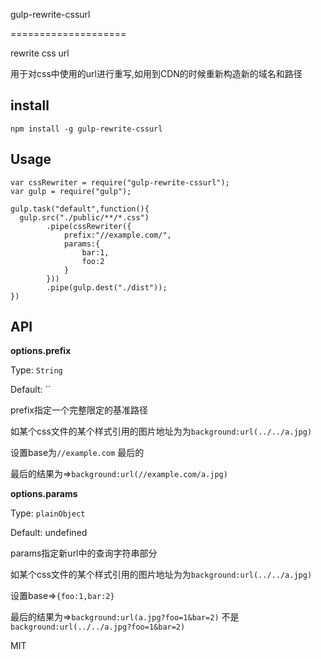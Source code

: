 gulp-rewrite-cssurl


====================

rewrite css url

用于对css中使用的url进行重写,如用到CDN的时候重新构造新的域名和路径

## install

```
npm install -g gulp-rewrite-cssurl

```

## Usage

```
var cssRewriter = require("gulp-rewrite-cssurl");
var gulp = require("gulp");

gulp.task("default",function(){
  gulp.src("./public/**/*.css")
        .pipe(cssRewriter({
            prefix:"//example.com/",
            params:{
                bar:1,
                foo:2
            }
        }))
        .pipe(gulp.dest("./dist"));
})

```

## API

**options.prefix**

Type: `String`

Default: ``

prefix指定一个完整限定的基准路径

如某个css文件的某个样式引用的图片地址为为`background:url(../../a.jpg)`

设置base为`//example.com` 最后的

最后的结果为=>`background:url(//example.com/a.jpg)`

**options.params**

Type: `plainObject`

Default: undefined

params指定新url中的查询字符串部分

如某个css文件的某个样式引用的图片地址为为`background:url(../../a.jpg)`

设置base=>`{foo:1,bar:2}`

最后的结果为=>`background:url(a.jpg?foo=1&bar=2)` 不是 `background:url(../../a.jpg?foo=1&bar=2)`

MIT

